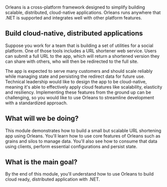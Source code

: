 Orleans is a cross-platform framework designed to simplify building scalable, distributed, cloud-native applications. Orleans runs anywhere that .NET is supported and integrates well with other platform features.

## Build cloud-native, distributed applications

Suppose you work for a team that is building a set of utilities for a social platform. One of those tools includes a URL shortener web service. Users can submit a full URL to the app, which will return a shortened version they can share with others, who will then be redirected to the full site.

The app is expected to serve many customers and should scale reliably while managing state and persisting the redirect data for future use. Technical leadership would like to design the app to be cloud-native, meaning it's able to effectively apply cloud features like scalability, elasticity and resiliency. Implementing these features from the ground up can be challenging, so you would like to use Orleans to streamline development with a standardized approach.

## What will we be doing?

This module demonstrates how to build a small but scalable URL shortening app using Orleans. You'll learn how to use core features of Orleans such as grains and silos to manage data. You'll also see how to consume that data using clients, perform essential configurations and persist state.

## What is the main goal?

By the end of this module, you'll understand how to use Orleans to build cloud ready, distributed application with .NET.
